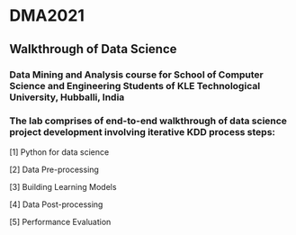 # DMA2021

## Walkthrough of Data Science

### Data Mining and Analysis course for School of Computer Science and Engineering Students of KLE Technological University, Hubballi, India

### The lab comprises of end-to-end walkthrough of data science project development involving iterative KDD process steps:

[1] Python for data science

[2] Data Pre-processing

[3] Building Learning Models

[4] Data Post-processing

[5] Performance Evaluation
